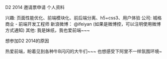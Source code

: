 D2 2014 邀请票申请
个人资料

兴趣: 页面性能优化、前端模块化、前后端分离、h5+css3、用户体验
公司: 城格商业 - 前端开发工程师
新浪微博： @ifeiyan (如果是微博控，可以注明使用微博方式通知)
其他: 我是妹纸，我也爱前端~~~

想参加D2 2014的原因

热爱前端，盼着见到各种牛B闪闪的大牛们~~~ 也想感受下阿里不一样氛围环境~
